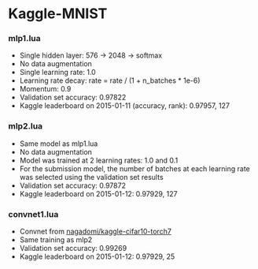 # Kaggle-MNIST

### mlp1.lua

* Single hidden layer: 576 -> 2048 -> softmax
* No data augmentation
* Single learning rate: 1.0
* Learning rate decay: rate = rate / (1 + n_batches * 1e-6)
* Momentum: 0.9
* Validation set accuracy: 0.97822
* Kaggle leaderboard on 2015-01-11 (accuracy, rank): 0.97957,  127

### mlp2.lua

* Same model as mlp1.lua
* No data augmentation
* Model was trained at 2 learning rates: 1.0 and 0.1
* For the submission model, the number of batches at each learning rate was 
  selected using the validation set results 
* Validation set accuracy: 0.97872
* Kaggle leaderboard on 2015-01-12: 0.97929, 127


### convnet1.lua

* Convnet from [nagadomi/kaggle-cifar10-torch7](https://github.com/nagadomi/kaggle-cifar10-torch7/blob/cuda-convnet2/cnn_model.lua)
* Same training as mlp2
* Validation set accuracy:  0.99269
* Kaggle leaderboard on 2015-01-12: 0.97929,  25
